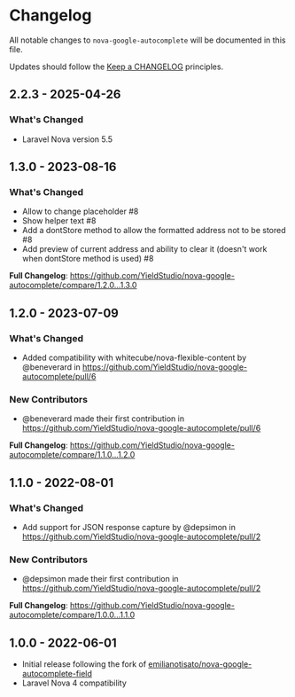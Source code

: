 # Changelog

All notable changes to `nova-google-autocomplete` will be documented in this file.

Updates should follow the [Keep a CHANGELOG](http://keepachangelog.com/) principles.

## 2.2.3 - 2025-04-26

### What's Changed

- Laravel Nova version 5.5

## 1.3.0 - 2023-08-16

### What's Changed

- Allow to change placeholder #8
- Show helper text #8
- Add a dontStore method to allow the formatted address not to be stored #8
- Add preview of current address and ability to clear it (doesn't work when dontStore method is used) #8

**Full Changelog**: https://github.com/YieldStudio/nova-google-autocomplete/compare/1.2.0...1.3.0

## 1.2.0 - 2023-07-09

### What's Changed

- Added compatibility with whitecube/nova-flexible-content by @beneverard in https://github.com/YieldStudio/nova-google-autocomplete/pull/6

### New Contributors

- @beneverard made their first contribution in https://github.com/YieldStudio/nova-google-autocomplete/pull/6

**Full Changelog**: https://github.com/YieldStudio/nova-google-autocomplete/compare/1.1.0...1.2.0

## 1.1.0 - 2022-08-01

### What's Changed

- Add support for JSON response capture by @depsimon in https://github.com/YieldStudio/nova-google-autocomplete/pull/2

### New Contributors

- @depsimon made their first contribution in https://github.com/YieldStudio/nova-google-autocomplete/pull/2

**Full Changelog**: https://github.com/YieldStudio/nova-google-autocomplete/compare/1.0.0...1.1.0

## 1.0.0 - 2022-06-01

- Initial release following the fork of [emilianotisato/nova-google-autocomplete-field](https://github.com/emilianotisato/nova-google-autocomplete-field)
- Laravel Nova 4 compatibility
